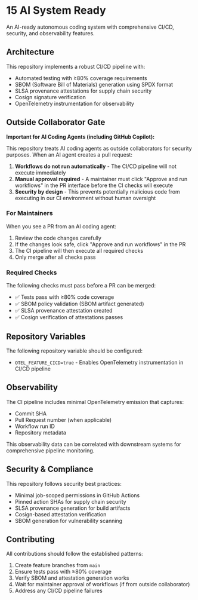 # 15 AI System Ready

An AI-ready autonomous coding system with comprehensive CI/CD, security, and observability features.

## Architecture

This repository implements a robust CI/CD pipeline with:
- Automated testing with ≥80% coverage requirements
- SBOM (Software Bill of Materials) generation using SPDX format
- SLSA provenance attestations for supply chain security
- Cosign signature verification
- OpenTelemetry instrumentation for observability

## Outside Collaborator Gate

**Important for AI Coding Agents (including GitHub Copilot):**

This repository treats AI coding agents as outside collaborators for security purposes. When an AI agent creates a pull request:

1. **Workflows do not run automatically** - The CI/CD pipeline will not execute immediately
2. **Manual approval required** - A maintainer must click "Approve and run workflows" in the PR interface before the CI checks will execute
3. **Security by design** - This prevents potentially malicious code from executing in our CI environment without human oversight

### For Maintainers

When you see a PR from an AI coding agent:
1. Review the code changes carefully
2. If the changes look safe, click "Approve and run workflows" in the PR
3. The CI pipeline will then execute all required checks
4. Only merge after all checks pass

### Required Checks

The following checks must pass before a PR can be merged:
- ✅ Tests pass with ≥80% code coverage
- ✅ SBOM policy validation (SBOM artifact generated)
- ✅ SLSA provenance attestation created
- ✅ Cosign verification of attestations passes

## Repository Variables

The following repository variable should be configured:
- `OTEL_FEATURE_CICD=true` - Enables OpenTelemetry instrumentation in CI/CD pipeline

## Observability

The CI pipeline includes minimal OpenTelemetry emission that captures:
- Commit SHA
- Pull Request number (when applicable)
- Workflow run ID
- Repository metadata

This observability data can be correlated with downstream systems for comprehensive pipeline monitoring.

## Security & Compliance

This repository follows security best practices:
- Minimal job-scoped permissions in GitHub Actions
- Pinned action SHAs for supply chain security
- SLSA provenance generation for build artifacts
- Cosign-based attestation verification
- SBOM generation for vulnerability scanning

## Contributing

All contributions should follow the established patterns:
1. Create feature branches from `main`
2. Ensure tests pass with ≥80% coverage
3. Verify SBOM and attestation generation works
4. Wait for maintainer approval of workflows (if from outside collaborator)
5. Address any CI/CD pipeline failures
